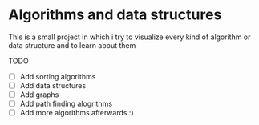 # Algorithms and data structures
This is a small project in which i try to visualize every kind of algorithm or data structure and to learn about them

TODO
- [ ] Add sorting algorithms
- [ ] Add data structures
- [ ] Add graphs
- [ ] Add path finding alogrithms
- [ ] Add more algorithms afterwards :)